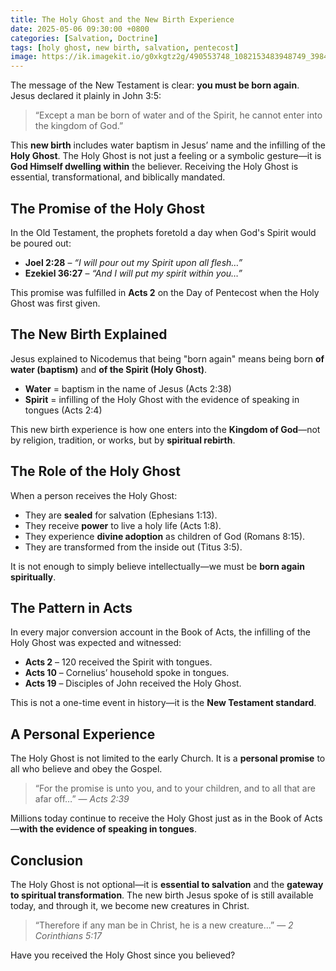 ```yaml
---
title: The Holy Ghost and the New Birth Experience
date: 2025-05-06 09:30:00 +0800
categories: [Salvation, Doctrine]
tags: [holy ghost, new birth, salvation, pentecost]
image: https://ik.imagekit.io/g0xkgtz2g/490553748_1082153483948749_3984393425650411163_n.jpg?updatedAt=1746661490136
---
```


The message of the New Testament is clear: **you must be born again**. Jesus declared it plainly in John 3:5:

> “Except a man be born of water and of the Spirit, he cannot enter into the kingdom of God.”

This **new birth** includes water baptism in Jesus’ name and the infilling of the **Holy Ghost**. The Holy Ghost is not just a feeling or a symbolic gesture—it is **God Himself dwelling within** the believer. Receiving the Holy Ghost is essential, transformational, and biblically mandated.

## The Promise of the Holy Ghost

In the Old Testament, the prophets foretold a day when God's Spirit would be poured out:

- **Joel 2:28** – _“I will pour out my Spirit upon all flesh…”_
- **Ezekiel 36:27** – _“And I will put my spirit within you…”_

This promise was fulfilled in **Acts 2** on the Day of Pentecost when the Holy Ghost was first given.

## The New Birth Explained

Jesus explained to Nicodemus that being "born again" means being born **of water (baptism)** and **of the Spirit (Holy Ghost)**.

- **Water** = baptism in the name of Jesus (Acts 2:38)
- **Spirit** = infilling of the Holy Ghost with the evidence of speaking in tongues (Acts 2:4)

This new birth experience is how one enters into the **Kingdom of God**—not by religion, tradition, or works, but by **spiritual rebirth**.

## The Role of the Holy Ghost

When a person receives the Holy Ghost:

- They are **sealed** for salvation (Ephesians 1:13).
- They receive **power** to live a holy life (Acts 1:8).
- They experience **divine adoption** as children of God (Romans 8:15).
- They are transformed from the inside out (Titus 3:5).

It is not enough to simply believe intellectually—we must be **born again spiritually**.

## The Pattern in Acts

In every major conversion account in the Book of Acts, the infilling of the Holy Ghost was expected and witnessed:

- **Acts 2** – 120 received the Spirit with tongues.
- **Acts 10** – Cornelius’ household spoke in tongues.
- **Acts 19** – Disciples of John received the Holy Ghost.

This is not a one-time event in history—it is the **New Testament standard**.

## A Personal Experience

The Holy Ghost is not limited to the early Church. It is a **personal promise** to all who believe and obey the Gospel.

> “For the promise is unto you, and to your children, and to all that are afar off…” — _Acts 2:39_

Millions today continue to receive the Holy Ghost just as in the Book of Acts—**with the evidence of speaking in tongues**.

## Conclusion

The Holy Ghost is not optional—it is **essential to salvation** and the **gateway to spiritual transformation**. The new birth Jesus spoke of is still available today, and through it, we become new creatures in Christ.

> “Therefore if any man be in Christ, he is a new creature…” — _2 Corinthians 5:17_

Have you received the Holy Ghost since you believed?
